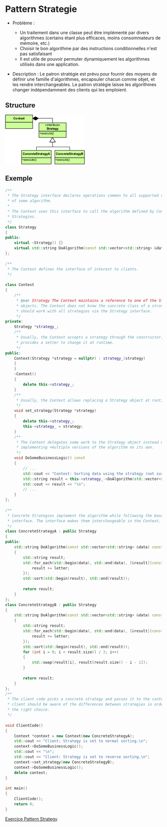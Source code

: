 # Pattern Strategie

* Problème :
  * Un traitement dans une classe peut être implémenté par divers algorithmes (certains étant plus efficaces, moins consommateurs de mémoire, etc.)
  * Choisir le bon algorithme par des instructions conditionnelles n'est pas satisfaisant
  * Il est utile de pouvoir permuter dynamiquement les algorithmes utilisés dans une application.

* Description :
Le patron stratégie est prévu pour fournir des moyens de définir une famille d'algorithmes, encapsuler chacun comme objet, et les rendre interchangeables. Le patron stratégie laisse les algorithmes changer
indépendamment des clients qui les emploient.

## Structure

![Pattern Strategy](pattern_strategy.png)

## Exemple

``` c++
/**
 * The Strategy interface declares operations common to all supported versions
 * of some algorithm.
 *
 * The Context uses this interface to call the algorithm defined by Concrete
 * Strategies.
 */
class Strategy
{
public:
    virtual ~Strategy() {}
    virtual std::string DoAlgorithm(const std::vector<std::string> &data) const = 0;
};

/**
 * The Context defines the interface of interest to clients.
 */

class Context
{
    /**
     * @var Strategy The Context maintains a reference to one of the Strategy
     * objects. The Context does not know the concrete class of a strategy. It
     * should work with all strategies via the Strategy interface.
     */
private:
    Strategy *strategy_;
    /**
     * Usually, the Context accepts a strategy through the constructor, but also
     * provides a setter to change it at runtime.
     */
public:
    Context(Strategy *strategy = nullptr) : strategy_(strategy)
    {
    }
    ~Context()
    {
        delete this->strategy_;
    }
    /**
     * Usually, the Context allows replacing a Strategy object at runtime.
     */
    void set_strategy(Strategy *strategy)
    {
        delete this->strategy_;
        this->strategy_ = strategy;
    }
    /**
     * The Context delegates some work to the Strategy object instead of
     * implementing +multiple versions of the algorithm on its own.
     */
    void DoSomeBusinessLogic() const
    {
        // ...
        std::cout << "Context: Sorting data using the strategy (not sure how it'll do it)\n";
        std::string result = this->strategy_->DoAlgorithm(std::vector<std::string>{"a", "e", "c", "b", "d"});
        std::cout << result << "\n";
        // ...
    }
};

/**
 * Concrete Strategies implement the algorithm while following the base Strategy
 * interface. The interface makes them interchangeable in the Context.
 */
class ConcreteStrategyA : public Strategy
{
public:
    std::string DoAlgorithm(const std::vector<std::string> &data) const override
    {
        std::string result;
        std::for_each(std::begin(data), std::end(data), [&result](const std::string &letter) {
            result += letter;
        });
        std::sort(std::begin(result), std::end(result));

        return result;
    }
};
class ConcreteStrategyB : public Strategy
{
    std::string DoAlgorithm(const std::vector<std::string> &data) const override
    {
        std::string result;
        std::for_each(std::begin(data), std::end(data), [&result](const std::string &letter) {
            result += letter;
        });
        std::sort(std::begin(result), std::end(result));
        for (int i = 0; i < result.size() / 2; i++)
        {
            std::swap(result[i], result[result.size() - i - 1]);
        }

        return result;
    }
};
/**
 * The client code picks a concrete strategy and passes it to the context. The
 * client should be aware of the differences between strategies in order to make
 * the right choice.
 */

void ClientCode()
{
    Context *context = new Context(new ConcreteStrategyA);
    std::cout << "Client: Strategy is set to normal sorting.\n";
    context->DoSomeBusinessLogic();
    std::cout << "\n";
    std::cout << "Client: Strategy is set to reverse sorting.\n";
    context->set_strategy(new ConcreteStrategyB);
    context->DoSomeBusinessLogic();
    delete context;
}

int main()
{
    ClientCode();
    return 0;
}
```

[Exercice Pattern Strategy](../Exercices/Exercice21/README.md)
